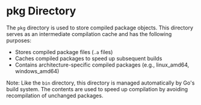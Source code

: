 # pkg Directory

The `pkg` directory is used to store compiled package objects. This directory serves as an intermediate compilation cache and has the following purposes:

- Stores compiled package files (`.a` files)
- Caches compiled packages to speed up subsequent builds
- Contains architecture-specific compiled packages (e.g., linux_amd64, windows_amd64)

Note: Like the `bin` directory, this directory is managed automatically by Go's build system. The contents are used to speed up compilation by avoiding recompilation of unchanged packages. 